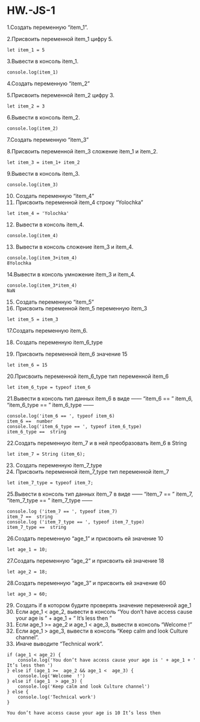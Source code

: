 # HW.-JS-1
1.Создать переменную “item_1”.

2.Присвоить переменной item_1 цифру 5.
```
let item_1 = 5 
```
3.Вывести в консоль item_1.
```
console.log(item_1)
```
4.Создать переменную “item_2”

5.Присвоить переменной item_2 цифру 3.
```
let item_2 = 3
```
6.Вывести в консоль item_2.
```
console.log(item_2)
```
7.Создать переменную “item_3”

8.Присвоить переменной item_3 сложение item_1 и item_2.
```
let item_3 = item_1+ item_2
```
9.Вывести в консоль item_3.
```
console.log(item_3)
```
10. Создать переменную “item_4”
11. Присвоить переменной item_4 строку “Yolochka”
```
let item_4 = 'Yolochka'
```
 12. Вывести в консоль item_4.
```
console.log(item_4)
```
 13. Вывести в консоль сложение item_3 и item_4.
```
console.log(item_3+item_4)
8Yolochka
```
14.Вывести в консоль умножение item_3 и item_4.
```
console.log(item_3*item_4)
NaN
```
15. Создать переменную “item_5”
16. Присвоить переменной item_5 переменную item_3
```
let item_5 = item_3
```
17.Создать переменную item_6.

18. Создать переменную item_6_type

19. Присвоить переменной item_6 значение 15
```
let item_6 = 15
```
20.Присвоить переменной item_6_type тип переменной item_6
```
let item_6_type = typeof item_6
```
21.Вывести в консоль тип данных item_6 в виде ——  “item_6 == ”  item_6,  “item_6_type == ”  item_6_type ——  
```
console.log('item_6 == ', typeof item_6)
item_6 ==  number
console.log('item_6_type == ', typeof item_6_type)
item_6_type ==  string
```
22.Создать переменную item_7 и в ней преобразовать item_6 в String
```
let item_7 = String (item_6);
```
23. Создать переменную item_7_type
24. Присвоить переменной item_7_type тип переменной item_7
```
let item_7_type = typeof item_7;
```
25.Вывести в консоль тип данных item_7 в виде ——  “item_7 == ”  item_7,  “item_7_type == ”  item_7_type ——  
```
console.log ('item_7 == ', typeof item_7)
item_7 ==  string
console.log ('item_7_type == ', typeof item_7_type)
item_7_type ==  string
```
26.Создать переменную “age_1” и присвоить ей значение 10
```
let age_1 = 10;
```
27.Создать переменную “age_2” и присвоить ей значение 18
```
let age_2 = 18;
```
28.Создать переменную “age_3” и присвоить ей значение 60
```
let age_3 = 60;
```
29. Создать if в котором будите проверять значение переменной age_1
30. Если age_1 < age_2, вывести в консоль “You don’t have access cause your age is ” + age_1 + “ It’s less then ”
31. Если age_1 >=  age_2 и age_1 <  age_3, вывести в консоль “Welcome  !”
32. Если age_1  > age_3, вывести в консоль “Keep calm and look Culture channel”.
33. Иначе выводите “Technical work”.
```
if (age_1 < age_2) {
    console.log('You don’t have access cause your age is ' + age_1 + ' It’s less then ')
} else if (age_1 >=  age_2 && age_1 <  age_3) {
    console.log('Welcome  !')
} else if (age_1  > age_3) {
    console.log('Keep calm and look Culture channel')
} else {
    console.log('Technical work')
}

You don’t have access cause your age is 10 It’s less then 
```
